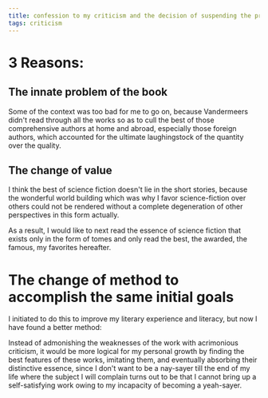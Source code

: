 ```yaml
---
title: confession to my criticism and the decision of suspending the project of commenting the Big Book
tags: criticism
---
```



# 3 Reasons:

## The innate problem of the book

Some of the context was too bad for me to go on, because Vandermeers didn't read through all the works so as to cull the best of those comprehensive authors at home and abroad, especially those foreign authors, which accounted for the ultimate laughingstock of the quantity over the quality.

## The change of value
I think the best of science fiction doesn't lie in the short stories, because the wonderful world building which was why I favor science-fiction over others could not be rendered without a complete degeneration of other perspectives in this form actually.

As a result, I would like to next read the essence of science fiction that exists only in the form of tomes and only read the best, the awarded, the famous, my favorites hereafter.

# The change of method to accomplish the same initial goals 
I initiated to do this to improve my literary experience and literacy, but now I have found a better method:
	
Instead of admonishing the weaknesses of the work with acrimonious criticism, it would be more logical for my personal growth by finding the best features of these works, imitating them, and eventually absorbing their distinctive essence, since I don't want to be a nay-sayer till the end of my life where the subject I will complain turns out to be that I cannot bring up a self-satisfying work owing to my incapacity of becoming a yeah-sayer.
